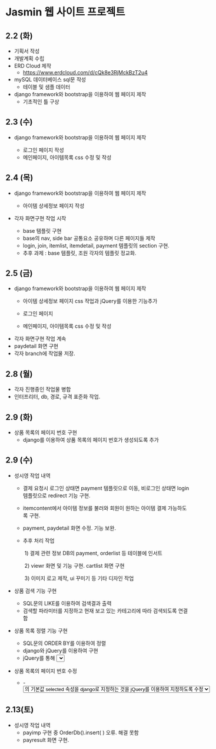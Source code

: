 # Jasmin 웹 사이트 프로젝트

## 2.2 (화)

* 기획서 작성
* 개발계획 수립
* ERD Cloud 제작
  * https://www.erdcloud.com/d/cQk8e3RjMckBzT2u4
* mySQL 데이터베이스 sql문 작성
  * 테이블 및 샘플 데이터
* django framework와 bootstrap을 이용하여 웹 페이지 제작
  * 기초적인 틀 구상



## 2.3 (수)

* django framework와 bootstrap을 이용하여 웹 페이지 제작

  * 로그인 페이지 작성
  * 메인페이지, 아이템목록 css 수정 및 작성


## 2.4 (목)

* django framework와 bootstrap을 이용하여 웹 페이지 제작
  * 아이템 상세정보 페이지 작성

* 각자 화면구현 작업 시작
  * base 템플릿 구현
  * base의 nav, side bar 공통요소 공유하며 다른 페이지들 제작
  * login, join, itemlist, itemdetail, payment 템플릿의 section 구현.
  * 추후 과제 : base 템플릿, 조원 각자의 템플릿 정교화.

## 2.5 (금)

* django framework와 bootstrap을 이용하여 웹 페이지 제작
  * 아이템 상세정보 페이지 css 작업과 jQuery를 이용한 기능추가

  * 로그인 페이지
  * 메인페이지, 아이템목록 css 수정 및 작성
* 각자 화면구현 작업 계속
* paydetail 화면 구현
* 각자 branch에 작업물 저장. 

## 2.8 (월)

* 각자 진행중인 작업물 병합
* 인터프리터, db, 경로, 규격 표준화 작업. 

## 2.9 (화)

* 상품 목록의 페이지 번호 구현
  * django를 이용하여 상품 목록의 페이지 번호가 생성되도록 추가

## 2.9 (수)

* 성시영  작업 내역

   - 결제 요청시 로그인 상태면 payment 템플릿으로 이동, 비로그인 상태면 login템플릿으로 redirect 기능 구현.

   - itemcontent에서 아이템  정보를 불러와 회원이 원하는 아이템 결제 가능하도록 구현. 

   - payment, paydetail 화면 수정. 기능 보완.

   - 추후 처리 작업 

     ​	1) 결제 관련 정보  DB의 payment, orderlist 등 테이블에 인서트

     ​	2) viewr 화면 및 기능 구현.  cartlist 화면 구현

     ​    3) 이미지 로고 제작, ui 꾸미기 등 기타 디자인 작업

* 상품 검색 기능 구현

   * SQL문의 LIKE를 이용하여 검색결과 출력
   * 검색할 파라미터를 지정하고 현재 보고 있는 카테고리에 따라 검색되도록 연결함

* 상품 목록 정렬 기능 구현

   *  SQL문의 ORDER BY를 이용하여 정렬
   * django와 jQuery를 이용하여 구현
   * jQuery를 통해 <select>를 바꾸는 것으로 <form>이 submit 되도록 함

* 상품 목록의 페이지 번호 수정

   * <form> - <select> - <option>의 기본값 selected 속성을 django로 지정하는 것을 jQuery를 이용하여 지정하도록 수정

## 2.13(토)

* 성시영  작업 내역
  	- payimp 구현 중 OrderDb().insert( ) 오류. 해결 못함
  	- payresult 화면 구현. 
